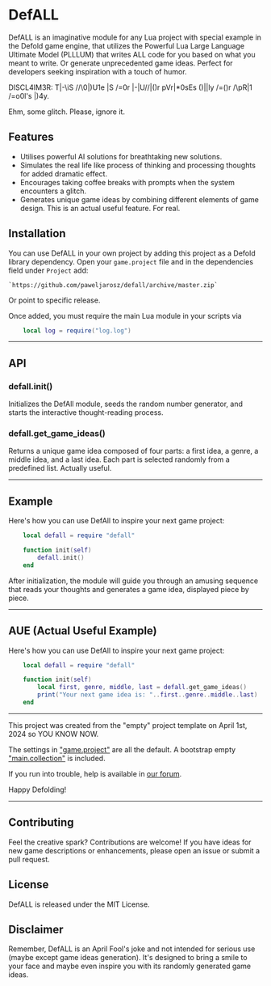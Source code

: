 # DefALL

DefALL is an imaginative module for any Lua project with special example in the Defold game engine, that utilizes the Powerful Lua Large Language Ultimate Model (PLLLUM) that writes ALL code for you based on what you meant to write. Or generate unprecedented game ideas. Perfect for developers seeking inspiration with a touch of humor.

DISCL4IM3R: T|-\iS /\/\0|)U1e |S /=0r |-|U/\/|()r pVr|*0sEs ()|\|ly /=()r /\pR|1 /=o0l's |)4y.

Ehm, some glitch. Please, ignore it.

## Features

- Utilises powerful AI solutions for breathtaking new solutions.
- Simulates the real life like process of thinking and processing thoughts for added dramatic effect.
- Encourages taking coffee breaks with prompts when the system encounters a glitch.
- Generates unique game ideas by combining different elements of game design. This is an actual useful feature. For real.

## Installation

You can use DefALL in your own project by adding this project as a Defold library dependency. Open your `game.project` file and in the dependencies field under `Project` add:

    `https://github.com/paweljarosz/defall/archive/master.zip`

Or point to specific release.

Once added, you must require the main Lua module in your scripts via

```lua
    local log = require("log.log")
```

---

## API

### defall.init()

Initializes the DefAll module, seeds the random number generator, and starts the interactive thought-reading process.

### defall.get_game_ideas()

Returns a unique game idea composed of four parts: a first idea, a genre, a middle idea, and a last idea. Each part is selected randomly from a predefined list. Actually useful.

---

## Example

Here's how you can use DefAll to inspire your next game project:

```lua
    local defall = require "defall"

    function init(self)
        defall.init()
    end
```
After initialization, the module will guide you through an amusing sequence that reads your thoughts and generates a game idea, displayed piece by piece.

---

## AUE (Actual Useful Example)

Here's how you can use DefAll to inspire your next game project:

```lua
    local defall = require "defall"

    function init(self)
        local first, genre, middle, last = defall.get_game_ideas()
        print("Your next game idea is: "..first..genre..middle..last)
    end
```

---

This project was created from the "empty" project template on April 1st, 2024 so YOU KNOW NOW.

The settings in ["game.project"](defold://open?path=/game.project) are all the default. A bootstrap empty ["main.collection"](defold://open?path=/main/main.collection) is included.

If you run into trouble, help is available in [our forum](https://forum.defold.com).

Happy Defolding!

---

## Contributing

Feel the creative spark? Contributions are welcome! If you have ideas for new game descriptions or enhancements, please open an issue or submit a pull request.

## License

DefALL is released under the MIT License.

## Disclaimer

Remember, DefALL is an April Fool's joke and not intended for serious use (maybe except game ideas generation). It's designed to bring a smile to your face and maybe even inspire you with its randomly generated game ideas.